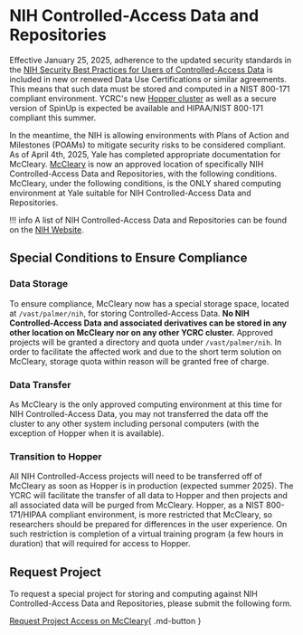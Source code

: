 # NIH Controlled-Access Data and Repositories

Effective January 25, 2025, adherence to the updated security standards in the [NIH Security Best Practices for Users of Controlled-Access Data](https://sharing.nih.gov/sites/default/files/flmngr/NIH-Security-BPs-for-Users-of-Controlled-Access-Data.pdf) is included in new or renewed Data Use Certifications or similar agreements.
This means that such data must be stored and computed in a NIST 800-171 compliant environment.
YCRC's new [Hopper cluster](/clusters/hopper) as well as a secure version of SpinUp is expected be available and HIPAA/NIST 800-171 compliant this summer. 

In the meantime, the NIH is allowing environments with Plans of Action and Milestones (POAMs) to mitigate security risks to be considered compliant.
As of April 4th, 2025, Yale has completed appropriate documentation for McCleary.
[McCleary](/clusters/mccleary) is now an approved location of specifically NIH Controlled-Access Data and Repositories, with the following conditions.
McCleary, under the following conditions, is the ONLY shared computing environment at Yale suitable for NIH Controlled-Access Data and Repositories.

!!! info
	A list of NIH Controlled-Access Data and Repositories can be found on the [NIH Website](https://sharing.nih.gov/accessing-data/NIH-security-best-practices).


## Special Conditions to Ensure Compliance

### Data Storage

To ensure compliance, McCleary now has a special storage space, located at `/vast/palmer/nih`, for storing Controlled-Access Data.
**No NIH Controlled-Access Data and associated derivatives can be stored in any other location on McCleary nor on any other YCRC cluster.**
Approved projects will be granted a directory and quota under `/vast/palmer/nih`. In order to facilitate the affected work and due to the short term solution on McCleary, storage quota within reason will be granted free of charge.

### Data Transfer

As McCleary is the only approved computing environment at this time for NIH Controlled-Access Data, you may not transferred the data off the cluster to any other system including personal computers (with the exception of Hopper when it is available).


### Transition to Hopper

All NIH Controlled-Access projects will need to be transferred off of McCleary as soon as Hopper is in production (expected summer 2025).
The YCRC will facilitate the transfer of all data to Hopper and then projects and all associated data will be purged from McCleary.
Hopper, as a NIST 800-171/HIPAA compliant environment, is more restricted that McCleary, so researchers should be prepared for differences in the user experience.
On such restriction is completion of a virtual training program (a few hours in duration) that will required for access to Hopper.


## Request Project

To request a special project for storing and computing against NIH Controlled-Access Data and Repositories, please submit the following form.

[Request Project Access on McCleary](https://forms.gle/42Uc4YwRPNwHKq8Y8){ .md-button }